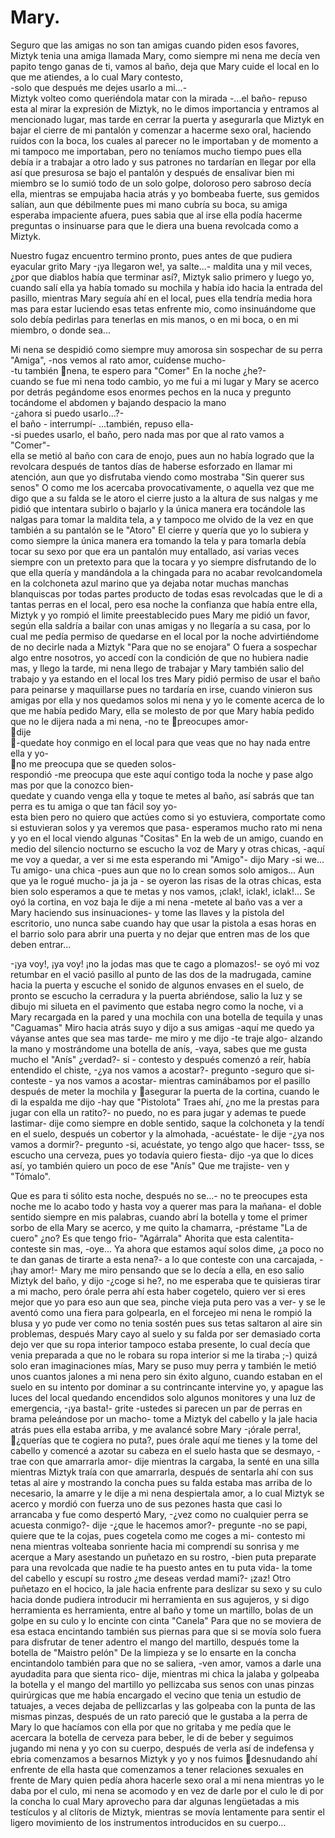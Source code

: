 # Mary.

Seguro que las amigas no son tan amigas cuando piden esos favores,
Miztyk tenia una amiga llamada Mary, como siempre mi nena me decía
ven papito tengo ganas de ti, vamos al baño, deja que Mary cuide el local
en lo que me atiendes, a lo cual Mary contesto,  
-solo que después me dejes usarlo a mi...-  
Miztyk volteo como queriéndola matar con la mirada -...el baño- repuso esta al mirar la expresión de Miztyk, no le dimos importancia y entramos al mencionado lugar, mas tarde en cerrar la puerta y asegurarla que Miztyk en bajar el cierre de mi pantalón y comenzar a hacerme sexo oral, haciendo ruidos con la boca, los cuales al parecer no le importaban y de momento a mi tampoco me importaban,
pero no teníamos mucho tiempo pues ella debía ir a trabajar a otro lado
y sus patrones no tardarían en llegar por ella así que presurosa se bajo
el pantalón y después de ensalivar bien mi miembro se lo sumió todo de
un solo golpe, doloroso pero sabroso decía ella, mientras se empujaba
hacia atrás y yo bombeaba fuerte, sus gemidos salían, aun que
débilmente pues mi mano cubría su boca, su amiga esperaba impaciente
afuera, pues sabia que al irse ella podía hacerme preguntas o insinuarse
para que le diera una buena revolcada como a Miztyk.

Nuestro fugaz encuentro termino pronto, pues antes de que pudiera
eyacular grito Mary -¡ya llegaron we!, ya salte...- maldita una y mil veces,
¿por que diablos había que terminar así?, Miztyk salio primero y luego yo,
cuando salí ella ya había tomado su mochila y había ido hacia la entrada
del pasillo, mientras Mary seguía ahí en el local, pues ella tendría media
hora mas para estar luciendo esas tetas enfrente mio, como
insinuándome que solo debía pedirlas para tenerlas en mis manos, o en
mi boca, o en mi miembro, o donde sea...

Mi nena se despidió como siempre muy amorosa sin sospechar de su
perra "Amiga", -nos vemos al rato amor, cuídense mucho-  
-tu también nena, te espero para "Comer" En la noche ¿he?-  
cuando se fue mi nena todo cambio, yo me fui a mi lugar y Mary se acerco por detrás pegándome esos enormes pechos en la nuca y pregunto tocándome el
abdomen y bajando despacio la mano  
-¿ahora si puedo usarlo...?-  
el baño - interrumpí- ...también, repuso ella-  
-si puedes usarlo, el baño, pero nada mas por que al rato vamos a "Comer"-  
ella se metió al baño con cara de enojo, pues aun no había logrado que la revolcara después de tantos días de haberse esforzado en llamar mi atención, aun que yo disfrutaba viendo como mostraba "Sin querer sus senos" O como me los
acercaba provocativamente, o aquella vez que me digo que a su falda se
le atoro el cierre justo a la altura de sus nalgas y me pidió que intentara
subirlo o bajarlo y la única manera era tocándole las nalgas para tomar
la maldita tela, a y tampoco me olvido de la vez en que también a su
pantalón se le "Atoro" El cierre y quería que yo lo subiera y como
siempre la única manera era tomando la tela y para tomarla debía tocar
su sexo por que era un pantalón muy entallado, así varias veces siempre
con un pretexto para que la tocara y yo siempre disfrutando de lo que
ella quería y mandándola a la chingada para no acabar revolcandomela
en la colchoneta azul marino que ya dejaba notar muchas manchas
blanquiscas por todas partes producto de todas esas revolcadas que le di
a tantas perras en el local, pero esa noche la confianza que había entre
ella, Miztyk y yo rompió el limite preestablecido pues Mary me pidió un
favor, según ella saldría a bailar con unas amigas y no llegaría a su casa,
por lo cual me pedía permiso de quedarse en el local por la noche
advirtiéndome de no decirle nada a Miztyk "Para que no se enojara" O
fuera a sospechar algo entre nosotros, yo accedí con la condición de que
no hubiera nadie mas, y llego la tarde, mi nena llego de trabajar y Mary
también salio del trabajo y ya estando en el local los tres Mary pidió
permiso de usar el baño para peinarse y maquillarse pues no tardaría en
irse, cuando vinieron sus amigas por ella y nos quedamos solos mi nena
y yo le comente acerca de lo que me había pedido Mary, ella se molesto
de por que Mary había pedido que no le dijera nada a mi nena, -no te
preocupes amor-  
dije  
-quedate hoy conmigo en el local para que veas que no hay nada entre ella y yo-  
no me preocupa que se queden solos-  
respondió -me preocupa que este aquí contigo toda la noche y pase algo
mas por que la conozco bien-  
quedate y cuando venga ella y toque te metes al baño, así sabrás que tan perra es tu amiga o que tan fácil soy yo-  
esta bien pero no quiero que actúes como si yo estuviera, comportate como si estuvieran solos y ya veremos que pasa- esperamos mucho rato mi nena y yo en el local viendo algunas "Cositas" En la web de un amigo, cuando en medio del silencio nocturno se escucho la voz de Mary y otras chicas, -aquí me voy a quedar, a ver si me esta esperando mi "Amigo"- dijo Mary -si we... Tu amigo- una chica -pues aun que no lo crean somos solo amigos... Aun que ya le rogué mucho- ja ja ja - se oyeron las risas de la otras chicas, esta bien solo esperamos a que te metas y nos vamos, ¡clak!, iclak!, iclak!... Se oyó la cortina, en voz baja le dije a mi nena -metete al baño vas a ver a Mary haciendo sus insinuaciones- y tome las llaves y la pistola del escritorio, uno nunca sabe cuando hay que usar la pistola a esas horas en el barrio solo para
abrir una puerta y no dejar que entren mas de los que deben entrar...

-¡ya voy!, ¡ya voy! ¡no la jodas mas que te cago a plomazos!- se oyó mi
voz retumbar en el vació pasillo al punto de las dos de la madrugada,
camine hacia la puerta y escuche el sonido de algunos envases en el
suelo, de pronto se escucho la cerradura y la puerta abriéndose, salio la
luz y se dibujo mi silueta en el pavimento que estaba negro como la
noche, vi a Mary recargada en la pared y una mochila con una botella de
tequila y unas "Caguamas" Miro hacia atrás suyo y dijo a sus amigas
-aquí me quedo ya váyanse antes que sea mas tarde- me miro y me dijo
-te traje algo- alzando la mano y mostrándome una botella de anís,
-vaya, sabes que me gusta mucho el "Anís" ¿verdad?- si - contesto y
después comenzó a reír, había entendido el chiste, -¿ya nos vamos a
acostar?- pregunto -seguro que si- conteste - ya nos vamos a acostar-
mientras caminábamos por el pasillo después de meter la mochila y
asegurar la puerta de la cortina, cuando le di la espalda me dijo -hay que
"Pistolota" Traes ahí, ¿no me la prestas para jugar con ella un ratito?- no
puedo, no es para jugar y ademas te puede lastimar- dije como siempre
en doble sentido, saque la colchoneta y la tendí en el suelo, después un
cobertor y la almohada, -acuéstate- le dije -¿ya nos vamos a dormir?-
pregunto -si, acuéstate, yo tengo algo que hacer- tsss, se escucho una
cerveza, pues yo todavía quiero fiesta- dijo -ya que lo dices así, yo
también quiero un poco de ese "Anís" Que me trajiste- ven y "Tómalo".

Que es para ti sólito esta noche, después no se...- no te preocupes esta
noche me lo acabo todo y hasta voy a querer mas para la mañana- el
doble sentido siempre en mis palabras, cuando abrí la botella y tome el
primer sorbo de ella Mary se acerco, y me quito la chamarra, -préstame
"La de cuero" ¿no? Es que tengo frio- "Agárrala" Ahorita que esta
calentita- conteste sin mas, -oye... Ya ahora que estamos aquí solos
dime, ¿a poco no te dan ganas de tirarte a esta nena?- a lo que conteste
con una carcajada, -¡hay amor!- Mary me miro pensando que se lo decía
a ella, en eso salio Miztyk del baño, y dijo -¿coge si he?, no me esperaba
que te quisieras tirar a mi macho, pero órale perra ahí esta haber
cogetelo, quiero ver si eres mejor que yo para eso aun que sea, pinche
vieja puta pero vas a ver- y se le aventó como una fiera para golpearla,
en el forcejeo mi nena le rompió la blusa y yo pude ver como no tenia
sostén pues sus tetas saltaron al aire sin problemas, después Mary cayo
al suelo y su falda por ser demasiado corta dejo ver que su ropa interior
tampoco estaba presente, lo cual decía que venia preparada a que no le
robara su ropa interior si me la tiraba ;-) quizá solo eran imaginaciones
mías, Mary se puso muy perra y también le metió unos cuantos jalones
a mi nena pero sin éxito alguno, cuando estaban en el suelo en su intento
por dominar a su contrincante intervine yo, y apague las luces del local
quedando encendidos solo algunos monitores y una luz de emergencia,
-¡ya basta!- grite -ustedes si parecen un par de perras en brama
peleándose por un macho- tome a Miztyk del cabello y la jale hacia atrás
pues ella estaba arriba, y me avalancé sobre Mary -¡órale perra!,
¿querías que te cogiera no puta?, pues órale aquí me tienes y la tome del
cabello y comencé a azotar su cabeza en el suelo hasta que se desmayo,
-trae con que amarrarla amor- dije mientras la cargaba, la senté en una
silla mientras Miztyk traía con que amarrarla, después de sentarla ahí
con sus tetas al aire y mostrando la concha pues su falda estaba mas
arriba de lo necesario, la amarre y le dije a mi nena despiertala amor, a
lo cual Miztyk se acerco y mordió con fuerza uno de sus pezones hasta
que casi lo arrancaba y fue como despertó Mary, -¿vez como no
cualquier perra se acuesta conmigo?- dije -¿que le hacemos amor?-
pregunte -no se papi, quiere que te la cojas, pues cogetela como me
coges a mi- contesto mi nena mientras volteaba sonriente hacia mi
comprendí su sonrisa y me acerque a Mary asestando un puñetazo en su
rostro, -bien puta preparate para una revolcada que nadie te ha puesto
antes en tu puta vida- la tome del cabello y escupí su rostro ¿me deseas
verdad mami?- ¡zaz! Otro puñetazo en el hocico, la jale hacia
enfrente para deslizar su sexo y su culo hacia donde pudiera introducir
mi herramienta en sus agujeros, y si digo herramienta es herramienta,
entre al baño y tome un martillo, bolas de un golpe en su culo y lo
encinte con cinta "Canela" Para que no se moviera de esa estaca
encintando también sus piernas para que si se movía solo fuera para
disfrutar de tener adentro el mango del martillo, después tome la botella
de "Maistro pelón" De la limpieza y se lo ensarte en la concha
encintandolo también para que no se saliera, -ven amor, vamos a darle
una ayudadita para que sienta rico- dije, mientras mi chica la jalaba y
golpeaba la botella y el mango del martillo yo pellizcaba sus senos con
unas pinzas quirúrgicas que me había encargado el vecino que tenia un
estudio de tatuajes, a veces dejaba de pellizcarlas y las golpeaba con la
punta de las mismas pinzas, después de un rato pareció que le gustaba
a la perra de Mary lo que hacíamos con ella por que no gritaba y me
pedía que le acercara la botella de cerveza para beber, le di de beber y
seguimos jugando mi nena y yo con su cuerpo, después de verla así de
indefensa y ebria comenzamos a besarnos Miztyk y yo y nos fuimos
desnudando ahí enfrente de ella hasta que comenzamos a tener
relaciones sexuales en frente de Mary quien pedía ahora hacerle sexo
oral a mi nena mientras yo le daba por el culo, mi nena se acomodo y en
vez de darle por el culo le di por la concha lo cual Mary aprovecho para
dar algunas lengüetadas a mis testículos y al clítoris de Miztyk, mientras
se movía lentamente para sentir el ligero movimiento de los
instrumentos introducidos en su cuerpo...